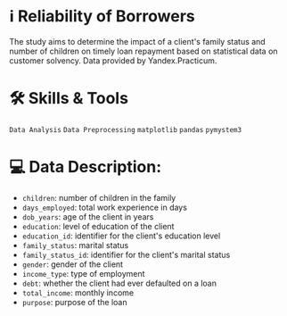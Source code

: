 # ℹ Reliability of Borrowers

The study aims to determine the impact of a client's family status and number of children on timely loan repayment based on statistical data on customer solvency.
Data provided by Yandex.Practicum.

# 🛠 Skills & Tools

`Data Analysis`
`Data Preprocessing`
`matplotlib` `pandas` `pymystem3`

# 💻 Data Description:

-   `children`: number of children in the family
-   `days_employed`: total work experience in days
-   `dob_years`: age of the client in years
-   `education`: level of education of the client
-   `education_id`: identifier for the client's education level
-   `family_status`: marital status
-   `family_status_id`: identifier for the client's marital status
-   `gender`: gender of the client
-   `income_type`: type of employment
-   `debt`: whether the client had ever defaulted on a loan
-   `total_income`: monthly income
-   `purpose`: purpose of the loan